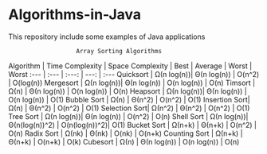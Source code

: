 # Algorithms-in-Java

This repository include some examples of Java applications 

                       Array Sorting Algorithms
                       
Algorithm	    |                  Time Complexity	              |   Space Complexity
 	            |    Best	    |    Average	      |  Worst	      |   Worst
 :---         |   :---      |     :---:         |          ---: | :--- 
Quicksort 	  |  Ω(n log(n))| 	 Θ(n log(n)) 	  | O(n^2) 	      |  O(log(n))
Mergesort 	  |  Ω(n log(n))|  	 Θ(n log(n)) 	  | O(n log(n)) 	|  O(n)
Timsort 	    |  Ω(n) 	    |    Θ(n log(n)) 	  | O(n log(n)) 	|  O(n)
Heapsort 	    |  Ω(n log(n))| 	 Θ(n log(n)) 	  | O(n log(n)) 	|  O(1)
Bubble Sort   |  Ω(n) 	    |    Θ(n^2) 	      | O(n^2) 	      |  O(1)
Insertion Sort| 	Ω(n) 	    |    Θ(n^2) 	      | O(n^2) 	      |  O(1)
Selection Sort| 	Ω(n^2) 	  |    Θ(n^2) 	      | O(n^2) 	      |  O(1)
Tree Sort 	  |  Ω(n log(n))| 	 Θ(n log(n)) 	  | O(n^2) 	      |  O(n)
Shell Sort 	  |  Ω(n log(n))| 	 Θ(n(log(n))^2) |	O(n(log(n))^2)|  O(1)
Bucket Sort 	|  Ω(n+k) 	  |    Θ(n+k) 	      | O(n^2) 	      |  O(n)
Radix Sort 	  |  Ω(nk) 	    |    Θ(nk) 	        | O(nk) 	      |  O(n+k)
Counting Sort |	Ω(n+k) 	    |    Θ(n+k) 	      | O(n+k) 	      |  O(k)
Cubesort 	    |  Ω(n) 	    |    Θ(n log(n))   	| O(n log(n))   |  O(n)
